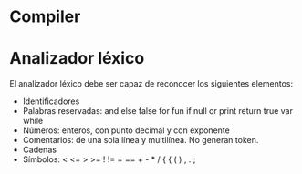 # Compiler

# Analizador léxico
El analizador léxico debe ser capaz de reconocer los siguientes elementos:
- Identificadores
- Palabras reservadas: and else false for fun if null or print return true var while
- Números: enteros, con punto decimal y con exponente
- Comentarios: de una sola línea y multilínea. No generan token.
- Cadenas
- Símbolos: < <= > >= ! != = == + - * / { { ( ) , . ;
